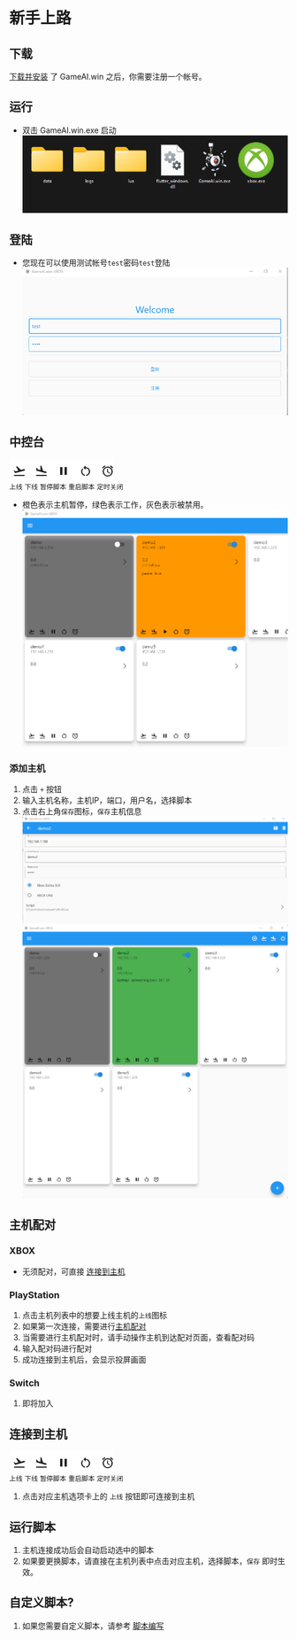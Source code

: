 # 新手上路

## 下载
[下载并安装](install.md) 了 GameAI.win 之后，你需要注册一个帐号。


## 运行

* 双击 GameAI.win.exe 启动  
![folder](/console/folder.png) 

## 登陆
* 您现在可以使用测试帐号`test`密码`test`登陆   
![login](/console/login.png) 


## 中控台
![online](/console/online.png)   
`上线` `下线` `暂停脚本` `重启脚本` `定时关闭`   
* 橙色表示主机暂停，绿色表示工作，灰色表示被禁用。  
![pause](/console/pause.png)

### 添加主机
1. 点击  `+` 按钮  
1. 输入主机名称，主机IP，端口，用户名，选择脚本
1. 点击右上角`保存`图标，`保存`主机信息
![add_console](/console/add_console.png)    
![main](/console/main.png)    



## 主机配对

### XBOX 
* 无须配对，可直接 [连接到主机](#连接到主机)

### PlayStation 
1. 点击主机列表中的想要上线主机的`上线`图标
1. 如果第一次连接，需要进行[主机配对](#主机配对)
1. 当需要进行主机配对时，请手动操作主机到达配对页面，查看配对码
1. 输入配对码进行配对
1. 成功连接到主机后，会显示投屏画面  

### Switch
1. 即将加入

## 连接到主机 
![online](/console/online.png)   
`上线` `下线` `暂停脚本` `重启脚本` `定时关闭`   
1. 点击对应主机选项卡上的 `上线` 按钮即可连接到主机

## 运行脚本
1. 主机连接成功后会自动启动选中的脚本 
1. 如果要更换脚本，请直接在主机列表中点击对应主机，选择脚本，`保存` 即时生效。

## 自定义脚本?
1. 如果您需要自定义脚本，请参考 [脚本编写](/zh_TW/developer/base)
